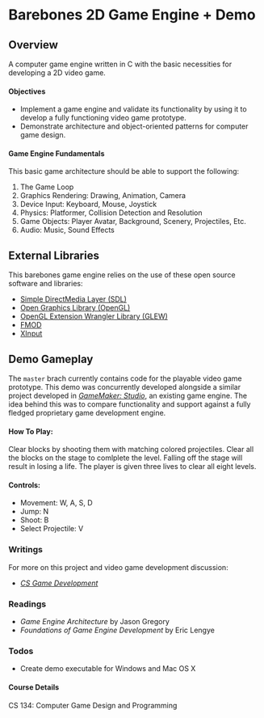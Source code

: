# Barebones 2D Game Engine + Demo

## Overview
A computer game engine written in C with the basic necessities for developing a 2D video game.

#### Objectives
- Implement a game engine and validate its functionality by using it to develop a fully functioning video game prototype.
- Demonstrate architecture and object-oriented patterns for computer game design.

#### Game Engine Fundamentals
This basic game architecture should be able to support the following:
1. The Game Loop
2. Graphics Rendering: Drawing, Animation, Camera
3. Device Input: Keyboard, Mouse, Joystick
4. Physics: Platformer, Collision Detection and Resolution
5. Game Objects: Player Avatar, Background, Scenery, Projectiles, Etc.
6. Audio: Music, Sound Effects

## External Libraries
This barebones game engine relies on the use of these open source software and libraries:

- [Simple DirectMedia Layer (SDL)](https://www.libsdl.org/)
- [Open Graphics Library (OpenGL)](https://www.opengl.org/)
- [OpenGL Extension Wrangler Library (GLEW)](http://glew.sourceforge.net/)
- [FMOD](http://www.fmod.com/) 
- [XInput](https://msdn.microsoft.com/en-us/library/windows/desktop/ee417014(v=vs.85).aspx) 

## Demo Gameplay
The `master` brach currently contains code for the playable video game prototype. This demo was concurrently developed alongside a similar project developed in *[GameMaker: Studio](http://opencv.org/)*, an existing game engine. The idea behind this was to compare functionality and support against a fully fledged proprietary game development engine.

#### How To Play:
Clear blocks by shooting them with matching colored projectiles. Clear all the blocks on the stage to comlplete the level. Falling off the stage will result in losing a life. The player is given three lives to clear all eight levels.

#### Controls:
- Movement: W, A, S, D
- Jump: N
- Shoot: B
- Select Projectile: V

### Writings
For more on this project and video game development discussion:
- [*CS Game Development*](https://kalquiza108.wordpress.com/)

### Readings
- *Game Engine Architecture* by Jason Gregory 
- *Foundations of Game Engine Development* by Eric Lengye

### Todos
- Create demo executable for Windows and Mac OS X

#### Course Details
CS 134: Computer Game Design and Programming
